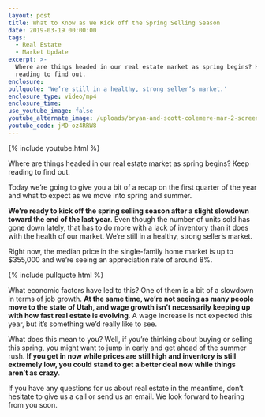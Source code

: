 ```yaml
---
layout: post
title: What to Know as We Kick off the Spring Selling Season
date: 2019-03-19 00:00:00
tags:
  - Real Estate
  - Market Update
excerpt: >-
  Where are things headed in our real estate market as spring begins? Keep
  reading to find out.
enclosure:
pullquote: 'We’re still in a healthy, strong seller’s market.'
enclosure_type: video/mp4
enclosure_time:
use_youtube_image: false
youtube_alternate_image: /uploads/bryan-and-scott-colemere-mar-2-screen-shot-np.jpg
youtube_code: jMD-oz4RRW8
---
```


{% include youtube.html %}

Where are things headed in our real estate market as spring begins? Keep reading to find out.

Today we’re going to give you a bit of a recap on the first quarter of the year and what to expect as we move into spring and summer.

**We’re ready to kick off the spring selling season after a slight slowdown toward the end of the last year**. Even though the number of units sold has gone down lately, that has to do more with a lack of inventory than it does with the health of our market. We’re still in a healthy, strong seller’s market.

Right now, the median price in the single-family home market is up to $355,000 and we’re seeing an appreciation rate of around 8%.

{% include pullquote.html %}

What economic factors have led to this? One of them is a bit of a slowdown in terms of job growth. **At the same time, we’re not seeing as many people move to the state of Utah, and wage growth isn’t necessarily keeping up with how fast real estate is evolving**. A wage increase is not expected this year, but it’s something we’d really like to see.

What does this mean to you? Well, if you’re thinking about buying or selling this spring, you might want to jump in early and get ahead of the summer rush. **If you get in now while prices are still high and inventory is still extremely low, you could stand to get a better deal now while things aren’t as crazy**.

If you have any questions for us about real estate in the meantime, don’t hesitate to give us a call or send us an email. We look forward to hearing from you soon.